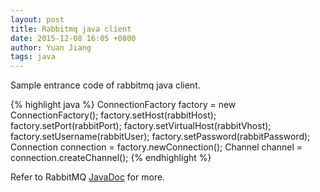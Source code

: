 ```yaml
---
layout: post
title: Rabbitmq java client
date: 2015-12-08 16:05 +0800
author: Yuan Jiang
tags: java
---
```


Sample entrance code of rabbitmq java client.

{% highlight java %}
ConnectionFactory factory = new ConnectionFactory();
factory.setHost(rabbitHost);
factory.setPort(rabbitPort);
factory.setVirtualHost(rabbitVhost);
factory.setUsername(rabbitUser);
factory.setPassword(rabbitPassword);
Connection connection = factory.newConnection();
Channel channel = connection.createChannel();
{% endhighlight %}

Refer to RabbitMQ [JavaDoc](https://www.rabbitmq.com/releases/rabbitmq-java-client/v3.5.6/rabbitmq-java-client-javadoc-3.5.6/) for more.
